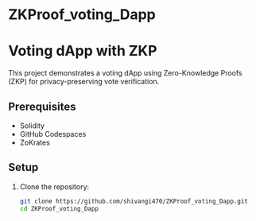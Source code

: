 # ZKProof_voting_Dapp

# Voting dApp with ZKP

This project demonstrates a voting dApp using Zero-Knowledge Proofs (ZKP) for privacy-preserving vote verification.

## Prerequisites

- Solidity
- GitHub Codespaces
- ZoKrates

## Setup

1. Clone the repository:
   ```sh
   git clone https://github.com/shivangi470/ZKProof_voting_Dapp.git
   cd ZKProof_voting_Dapp

